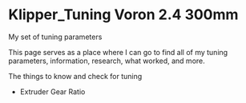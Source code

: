 # Klipper_Tuning Voron 2.4 300mm
My set of tuning parameters

This page serves as a place where I can go to find all of my tuning parameters, information, research, what worked, and more.


The things to know and check for tuning
  * Extruder Gear Ratio
